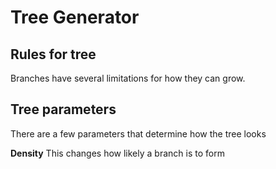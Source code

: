 # Tree Generator

## Rules for tree

Branches have several limitations for how they can grow.

## Tree parameters

There are a few parameters that determine how the tree looks

**Density** This changes how likely a branch is to form